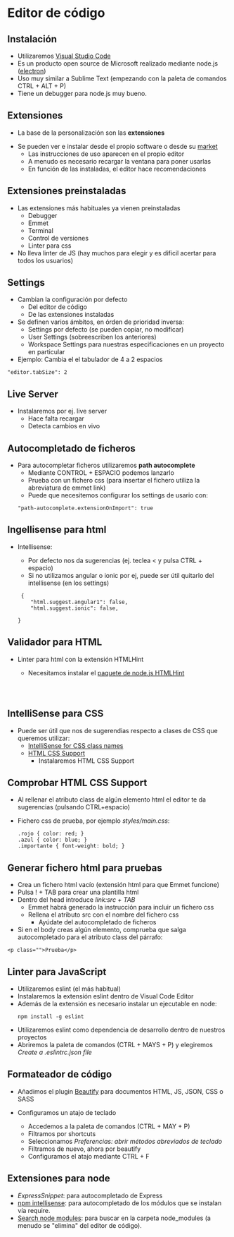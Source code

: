 # Editor de código



## Instalación
* Utilizaremos [Visual Studio Code](https://code.visualstudio.com/)
* Es un producto open source de Microsoft realizado mediante node.js ([electron](https://electron.atom.io/))
* Uso muy similar a Sublime Text (empezando con la paleta de comandos CTRL + ALT + P)
* Tiene un debugger para node.js muy bueno.



## Extensiones
- La base de la personalización son las **extensiones**
* Se pueden ver e instalar desde el propio software o desde su [market](https://marketplace.visualstudio.com)
    - Las instrucciones de uso aparecen en el propio editor
    - A menudo es necesario recargar la ventana para poner usarlas
    - En función de las instaladas, el editor hace recomendaciones



## Extensiones preinstaladas
- Las extensiones más habituales ya vienen preinstaladas
    - Debugger
    - Emmet
    - Terminal
    - Control de versiones
    - Linter para css
- No lleva linter de JS (hay muchos para elegir y es dificil acertar para todos los usuarios)



## Settings

- Cambian la configuración por defecto
    - Del editor de código
    - De las extensiones instaladas
- Se definen varios ámbitos, en órden de prioridad inversa:
    * Settings por defecto (se pueden copiar, no modificar)
    * User Settings (sobreescriben los anteriores)
    * Workspace Settings para nuestras especificaciones en un proyecto en particular
- Ejemplo: Cambia el el tabulador de 4 a 2 espacios
```
"editor.tabSize": 2
``` 



## Live Server
* Instalaremos por ej. live server
    - Hace falta recargar
    - Detecta cambios en vivo    



## Autocompletado de ficheros
* Para autocompletar ficheros utilizaremos **path autocomplete**
    - Mediante CONTROL + ESPACIO podemos lanzarlo
    - Prueba con un fichero css (para insertar el fichero utiliza la abreviatura de emmet link)
    - Puede que necesitemos configurar los settings de usario con:
    ```
    "path-autocomplete.extensionOnImport": true
    ```



## Ingellisense para html
* Intellisense:
     - Por defecto nos da sugerencias (ej. teclea < y pulsa CTRL + espacio)
     - Si no utilizamos angular o ionic por ej, puede ser útil quitarlo del intellisense (en los settings)

    ```
     {
        "html.suggest.angular1": false,
        "html.suggest.ionic": false,

    }

    ```



## Validador para HTML

* Linter para html con la extensión HTMLHint
    * Necesitamos instalar el [paquete de node.js HTMLHint](https://www.npmjs.com/package/htmlhint)

    ```


  
## IntelliSense para CSS
 - Puede ser útil que nos de sugerendias respecto a clases de CSS que queremos utilizar:
     - [IntelliSense for CSS class names](https://marketplace.visualstudio.com/items?itemName=Zignd.html-css-class-completion)
     - [HTML CSS Support](https://marketplace.visualstudio.com/items?itemName=ecmel.vscode-html-css)
         - Instalaremos HTML CSS Support
         


## Comprobar HTML CSS Support
 - Al rellenar el atributo class de algún elemento html el editor te da sugerencias (pulsando CTRL+espacio)
 

 - Fichero css de prueba, por ejemplo *styles/main.css*:
     ```
     .rojo { color: red; }
     .azul { color: blue; }
     .importante { font-weight: bold; }
    ```


## Generar fichero html para pruebas
- Crea un fichero html vacío (extensión html para que Emmet funcione)
- Pulsa ! + TAB para crear una plantilla html
- Dentro del head introduce *link:src + TAB*
    - Emmet habrá generado la instrucción para incluir un fichero css
    - Rellena el atributo src con el nombre del fichero css
        - Ayúdate del autocompletado de ficheros
- Si en el body creas algún elemento, comprueba que salga autocompletado para el atributo class del párrafo:
``` 
<p class="">Prueba</p>
```


## Linter para JavaScript
- Utilizaremos eslint (el más habitual)
- Instalaremos la extensión eslint dentro de Visual Code Editor
- Además de la extensión es necesario instalar un ejecutable en node:
    ```
    npm install -g eslint
    ```
- Utilizaremos eslint como dependencia de desarrollo dentro de nuestros proyectos
- Abriremos la paleta de comandos (CTRL + MAYS + P) y elegiremos *Create a .eslintrc.json file*



## Formateador de código
- Añadimos el plugin [Beautify](https://marketplace.visualstudio.com/items?itemName=HookyQR.beautify) para documentos HTML, JS, JSON, CSS o SASS

- Configuramos un atajo de teclado
    - Accedemos a la paleta de comandos (CTRL + MAY + P)
    - Filtramos por shortcuts
    - Seleccionamos *Preferencias: abrir métodos abreviados de teclado*
    - Filtramos de nuevo, ahora por beautify
    - Configuramos el atajo mediante CTRL + F



## Extensiones para node
- *ExpressSnippet*: para autocompletado de Express
- [npm intellisense](https://marketplace.visualstudio.com/items?itemName=christian-kohler.npm-intellisense): para autocompletado de los módulos que se instalan vía require.
- [Search node modules](https://marketplace.visualstudio.com/items?itemName=jasonnutter.search-node-modules): para buscar en la carpeta node_modules (a menudo se "elimina" del editor de código).